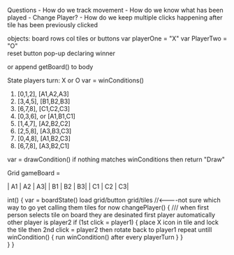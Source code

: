 
Questions
    - How do we track movement
    - How do we know what has been played
    - Change Player?
    - How do we keep multiple clicks happening after  tile has been previously clicked

objects:
    board
        rows
            col
                tiles or buttons
var playerOne = "X"
var PlayerTwo = "O"                   
reset button 
pop-up declaring winner
<div id="app"><div> or append getBoard() to body



State
    players turn: X or O
var = winConditions()

1) [0,1,2],       [A1,A2,A3]     
2) [3,4,5],       [B1,B2,B3]
3) [6,7,8],       [C1,C2,C3] 
4) [0,3,6],   or  [A1,B1,C1] 
5) [1,4,7],       [A2,B2,C2]
6) [2,5,8],       [A3,B3,C3]
7) [0,4,8],       [A1,B2,C3]
8) [6,7,8],       [A3,B2,C1]

var = drawCondition()
    if nothing matches winConditions
      then return "Draw"

Grid gameBoard =

| A1 | A2 | A3|
| B1 | B2 | B3|
| C1 | C2 | C3|

int() {
var = boardState()
    load grid/button grid/tiles //<----not sure which way to go yet calling them tiles for now
changePlayer() {
 ///   when first person selects tile on board they are desinated first player automatically other player is player2 
    if (1st click = player1) { 
            place X icon in tile and lock the tile
                then 2nd click = player2 
                    then rotate back to player1 
                        repeat untill winCondition() {
                            run winCondition() after every playerTurn 
   }
  }          
 }
}

